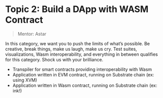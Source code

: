 # Topic 2: Build a DApp with WASM Contract
> Mentor: Astar

In this category, we want you to push the limits of what’s possible. Be creative, break things, make us laugh, make us cry. Test suites, visualizations, Wasm interoperability, and everything in between qualifies for this category. Shock us with your brilliance.

- Transpiler for smart contracts providing interoperability with Wasm
- Application written in EVM contract, running on Substrate chain (ex: using XVM)
- Application written in Wasm contract, running on Substrate chain (ex: ink!)
